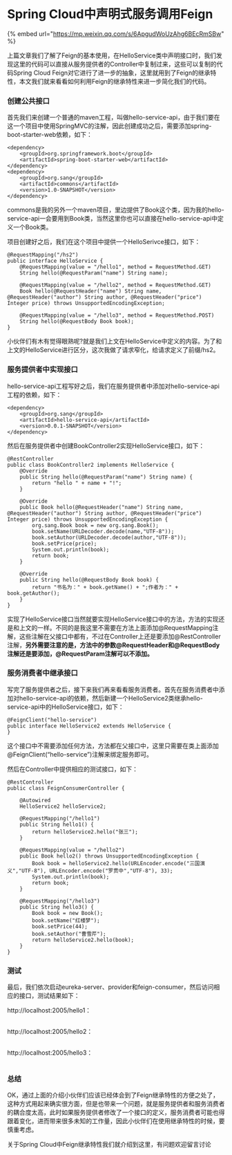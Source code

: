 # Spring Cloud中声明式服务调用Feign

{% embed url="https://mp.weixin.qq.com/s/6ApgudWoUzAhg6BEcRmSBw" %}



上篇文章我们了解了Feign的基本使用，在HelloService类中声明接口时，我们发现这里的代码可以直接从服务提供者的Controller中复制过来，这些可以复制的代码Spring Cloud Feign对它进行了进一步的抽象，这里就用到了Feign的继承特性，本文我们就来看看如何利用Feign的继承特性来进一步简化我们的代码。  


### 创建公共接口

首先我们来创建一个普通的maven工程，叫做hello-service-api，由于我们要在这一个项目中使用SpringMVC的注解，因此创建成功之后，需要添加spring-boot-starter-web依赖，如下：

```text
<dependency>
    <groupId>org.springframework.boot</groupId>
    <artifactId>spring-boot-starter-web</artifactId>
</dependency>
<dependency>
    <groupId>org.sang</groupId>
    <artifactId>commons</artifactId>
    <version>1.0-SNAPSHOT</version>
</dependency>
```

commons是我的另外一个maven项目，里边提供了Book这个类，因为我的hello-service-api一会要用到Book类，当然这里你也可以直接在hello-service-api中定义一个Book类。

项目创建好之后，我们在这个项目中提供一个HelloSerivce接口，如下：

```text
@RequestMapping("/hs2")
public interface HelloService {
    @RequestMapping(value = "/hello1", method = RequestMethod.GET)
    String hello(@RequestParam("name") String name);

    @RequestMapping(value = "/hello2", method = RequestMethod.GET)
    Book hello(@RequestHeader("name") String name, @RequestHeader("author") String author, @RequestHeader("price") Integer price) throws UnsupportedEncodingException;

    @RequestMapping(value = "/hello3", method = RequestMethod.POST)
    String hello(@RequestBody Book book);
}
```

小伙伴们有木有觉得眼熟呢?就是我们上文在HelloService中定义的内容。为了和上文的HelloService进行区分，这次我做了请求窄化，给请求定义了前缀/hs2。

### 服务提供者中实现接口

hello-service-api工程写好之后，我们在服务提供者中添加对hello-service-api工程的依赖，如下：

```text
<dependency>
    <groupId>org.sang</groupId>
    <artifactId>hello-service-api</artifactId>
    <version>0.0.1-SNAPSHOT</version>
</dependency>
```

然后在服务提供者中创建BookController2实现HelloService接口，如下：

```text
@RestController
public class BookController2 implements HelloService {
    @Override
    public String hello(@RequestParam("name") String name) {
        return "hello " + name + "!";
    }

    @Override
    public Book hello(@RequestHeader("name") String name, @RequestHeader("author") String author, @RequestHeader("price") Integer price) throws UnsupportedEncodingException {
        org.sang.Book book = new org.sang.Book();
        book.setName(URLDecoder.decode(name,"UTF-8"));
        book.setAuthor(URLDecoder.decode(author,"UTF-8"));
        book.setPrice(price);
        System.out.println(book);
        return book;
    }

    @Override
    public String hello(@RequestBody Book book) {
        return "书名为：" + book.getName() + ";作者为：" + book.getAuthor();
    }
}
```

实现了HelloService接口当然就要实现HelloService接口中的方法，方法的实现还是和上文的一样。不同的是我这里不需要在方法上面添加@RequestMapping注解，这些注解在父接口中都有，不过在Controller上还是要添加@RestController注解，**另外需要注意的是，方法中的参数@RequestHeader和@RequestBody注解还是要添加，@RequestParam注解可以不添加。**  

### 服务消费者中继承接口

写完了服务提供者之后，接下来我们再来看看服务消费者。首先在服务消费者中添加对hello-service-api的依赖，然后新建一个HelloService2类继承hello-service-api中的HelloService接口，如下：

```text
@FeignClient("hello-service")
public interface HelloService2 extends HelloService {
}
```

这个接口中不需要添加任何方法，方法都在父接口中，这里只需要在类上面添加@FeignClient\(“hello-service”\)注解来绑定服务即可。

然后在Controller中提供相应的测试接口，如下：

```text
@RestController
public class FeignConsumerController {

    @Autowired
    HelloService2 helloService2;

    @RequestMapping("/hello1")
    public String hello1() {
        return helloService2.hello("张三");
    }

    @RequestMapping(value = "/hello2")
    public Book hello2() throws UnsupportedEncodingException {
        Book book = helloService2.hello(URLEncoder.encode("三国演义","UTF-8"), URLEncoder.encode("罗贯中","UTF-8"), 33);
        System.out.println(book);
        return book;
    }

    @RequestMapping("/hello3")
    public String hello3() {
        Book book = new Book();
        book.setName("红楼梦");
        book.setPrice(44);
        book.setAuthor("曹雪芹");
        return helloService2.hello(book);
    }
}
```

### 测试

最后，我们依次启动eureka-server、provider和feign-consumer，然后访问相应的接口，测试结果如下：

http://localhost:2005/hello1：  

![](data:image/gif;base64,iVBORw0KGgoAAAANSUhEUgAAAAEAAAABCAYAAAAfFcSJAAAADUlEQVQImWNgYGBgAAAABQABh6FO1AAAAABJRU5ErkJggg==)

http://localhost:2005/hello2：  

![](data:image/gif;base64,iVBORw0KGgoAAAANSUhEUgAAAAEAAAABCAYAAAAfFcSJAAAADUlEQVQImWNgYGBgAAAABQABh6FO1AAAAABJRU5ErkJggg==)

http://localhost:2005/hello3：  

![](data:image/gif;base64,iVBORw0KGgoAAAANSUhEUgAAAAEAAAABCAYAAAAfFcSJAAAADUlEQVQImWNgYGBgAAAABQABh6FO1AAAAABJRU5ErkJggg==)

### 总结

OK，通过上面的介绍小伙伴们应该已经体会到了Feign继承特性的方便之处了，这种方式用起来确实很方面，但是也带来一个问题，就是服务提供者和服务消费者的耦合度太高，此时如果服务提供者修改了一个接口的定义，服务消费者可能也得跟着变化，进而带来很多未知的工作量，因此小伙伴们在使用继承特性的时候，要慎重考虑。

关于Spring Cloud中Feign继承特性我们就介绍到这里，有问题欢迎留言讨论



